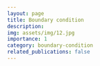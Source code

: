 ```yaml
---
layout: page
title: Boundary condition
description: 
img: assets/img/12.jpg
importance: 1
category: boundary-condition
related_publications: false
---
```



